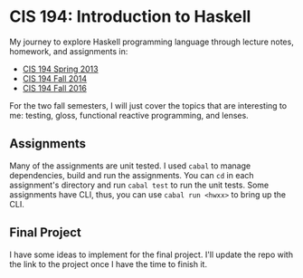 # CIS 194: Introduction to Haskell

My journey to explore Haskell programming language through lecture notes,
homework, and assignments in:

* [CIS 194 Spring 2013](https://www.cis.upenn.edu/~cis1940/spring13/lectures.html)
* [CIS 194 Fall 2014](https://www.cis.upenn.edu/~cis1940/fall14/lectures.html)
* [CIS 194 Fall 2016](https://www.cis.upenn.edu/~cis1940/fall16/)

For the two fall semesters,
I will just cover the topics that are interesting to me:
testing, gloss, functional reactive programming, and lenses.

## Assignments

Many of the assignments are unit tested.
I used `cabal` to manage dependencies, build and run the assignments.
You can `cd` in each assignment's directory and run `cabal test` to run the unit tests.
Some assignments have CLI,
thus, you can use `cabal run <hwxx>` to bring up the CLI.

## Final Project

I have some ideas to implement for the final project.
I'll update the repo with the link to the project once I have the time to finish it.
